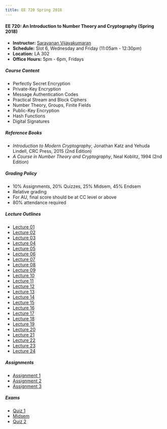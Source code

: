 ```yaml
---
title: EE 720 Spring 2018
---
```


#### EE 720: An Introduction to Number Theory and Cryptography (Spring 2018)
  - **Instructor:** [Saravanan Vijayakumaran](http://www.ee.iitb.ac.in/~sarva)
  - **Schedule:** Slot 6, Wednesday and Friday (11:05am - 12:30pm) 
  - **Location:** LA 302
  - **Office Hours:** 5pm - 6pm, Fridays

##### Course Content
  - Perfectly Secret Encryption
  - Private-Key Encryption
  - Message Authentication Codes
  - Practical Stream and Block Ciphers
  - Number Theory, Groups, Finite Fields
  - Public-Key Encryption
  - Hash Functions
  - Digital Signatures

##### Reference Books
  - *Introduction to Modern Cryptography*, Jonathan Katz and Yehuda Lindell, CRC Press, 2015 (2nd Edition)
  - *A Course in Number Theory and Cryptography*, Neal Koblitz, 1994 (2nd Edition)

##### Grading Policy
  - 10% Assignments, 20% Quizzes, 25% Midsem, 45% Endsem
  - Relative grading
  - For AU, final score should be at CC level or above
  - 80% attendance required

##### Lecture Outlines
  - [Lecture 01](/courses/EE720/2018/notes/lecture-01.pdf)
  - [Lecture 02](/courses/EE720/2018/notes/lecture-02.pdf)
  - [Lecture 03](/courses/EE720/2018/notes/lecture-03.pdf)
  - [Lecture 04](/courses/EE720/2018/notes/lecture-04.pdf)
  - [Lecture 05](/courses/EE720/2018/notes/lecture-05.pdf)
  - [Lecture 06](/courses/EE720/2018/notes/lecture-06.pdf)
  - [Lecture 07](/courses/EE720/2018/notes/lecture-07.pdf)
  - [Lecture 08](/courses/EE720/2018/notes/lecture-08.pdf)
  - [Lecture 09](/courses/EE720/2018/notes/lecture-09.pdf)
  - [Lecture 10](/courses/EE720/2018/notes/lecture-10.pdf)
  - [Lecture 11](/courses/EE720/2018/notes/lecture-11.pdf)
  - [Lecture 12](/courses/EE720/2018/notes/lecture-12.pdf)
  - [Lecture 13](/courses/EE720/2018/notes/lecture-13.pdf)
  - [Lecture 14](/courses/EE720/2018/notes/lecture-14.pdf)
  - [Lecture 15](/courses/EE720/2018/notes/lecture-15.pdf)
  - [Lecture 16](/courses/EE720/2018/notes/lecture-16.pdf)
  - [Lecture 17](/courses/EE720/2018/notes/lecture-17.pdf)
  - [Lecture 18](/courses/EE720/2018/notes/lecture-18.pdf)
  - [Lecture 19](/courses/EE720/2018/notes/lecture-19.pdf)
  - [Lecture 20](/courses/EE720/2018/notes/lecture-20.pdf)
  - [Lecture 21](/courses/EE720/2018/notes/lecture-21.pdf)
  - [Lecture 22](/courses/EE720/2018/notes/lecture-22.pdf)
  - [Lecture 23](/courses/EE720/2018/notes/lecture-23.pdf)
  - [Lecture 24](/courses/EE720/2018/notes/lecture-24.pdf)

##### Assignments
  - [Assignment 1](/courses/EE720/2018/assignments/assignment1.pdf)
  - [Assignment 2](/courses/EE720/2018/assignments/assignment2.pdf)
  - [Assignment 3](/courses/EE720/2018/assignments/assignment3.pdf)

##### Exams
  - [Quiz 1](/courses/EE720/2018/exams/quiz1.pdf)
  - [Midsem](/courses/EE720/2018/exams/midsem.pdf)
  - [Quiz 2](/courses/EE720/2018/exams/quiz2.pdf)
